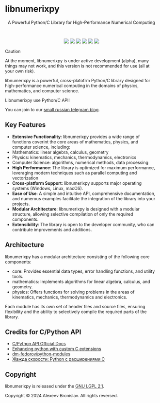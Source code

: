 # libnumerixpy

<p align="center">A Powerful Python/C Library for High-Performance Numerical Computing</p>
<br>
<p align="center">
	<img src="https://img.shields.io/github/languages/top/alexeev-prog/libnumerixpy?style=for-the-badge">
	<img src="https://img.shields.io/github/languages/count/alexeev-prog/libnumerixpy?style=for-the-badge">
	<img src="https://img.shields.io/github/license/alexeev-prog/libnumerixpy?style=for-the-badge">
	<img src="https://img.shields.io/github/stars/alexeev-prog/libnumerixpy?style=for-the-badge">
	<img src="https://img.shields.io/github/issues/alexeev-prog/libnumerixpy?style=for-the-badge">
	<img src="https://img.shields.io/github/last-commit/alexeev-prog/libnumerixpy?style=for-the-badge">
</p>

> [!CAUTION]
> At the moment, libnumerixpy is under active development (alpha), many things may not work, and this version is not recommended for use (all at your own risk).

libnumerixpy is a powerful, cross-platofrm Python/C library designed for high-performance numerical computing in the domains of physics, mathematics, and computer science.

Libnumerixpy use Python/C API!

You can join to our [small russian telegram blog](https://t.me/hex_warehouse).

## Key Features
 - **Extensive Functionality**: libnumerixpy provides a wide range of functions coverint the core areas of mathematics, physics, and computer science, including:
  - Mathematics: linear algebra, calculus, geometry
  - Physics: kinematics, mechanics, thermodynamics, electronics
  - Computer Science: algorithms, numerical methods, data processing
 - **High Performance**: The library is optimized for maximum performance, leveraging modern techniques such as parallel computing and vectorization
 - **Cross-platform Support**: libnumerixpy supports major operating systems (Windows, Linux, macOS).
 - **Ease of Use**: A simple and intuitive API, comprehensive documentation, and numerous examples facilitate the integration of the library into your projects.
 - **Modular Architecture**: libnumerixpy is designed with a modular structure, allowing selective compilation of only the required components.
 - **Extensibility**: The library is open to the developer community, who can contribute improvements and additions.

## Architecture
libnumerixpy has a modular architecture consisting of the following core components:

 - core: Provides essential data types, error handling functions, and utility tools.
 - mathematics: Implements algorithms for linear algebra, calculus, and geometry.
 - physics: Offers functions for solving problems in the areas of kinematics, mechanics, thermodynamics and electronics.

Each module has its own set of header files and source files, ensuring flexibility and the ability to selectively compile the required parts of the library.

## Credits for C/Python API

 + [C/Python API Official Docs](https://docs.python.org/3/c-api)
 + [Enhancing python with custom C extensions](https://stackabuse.com/enhancing-python-with-custom-c-extensions/)
 + [dm-fedorov/python-modules](https://github.com/dm-fedorov/python-modules/blob/master/c-api.md)
 + [Жажда скорости: Python с расширениями C](https://nuancesprog.ru/p/14010/)

## Copyright
libnumerixpy is released under the [GNU LGPL 2.1](https://github.com/alexeev-prog/libnumerixpy/blob/main/LICENSE).

Copyright © 2024 Alexeev Bronislav. All rights reversed.

